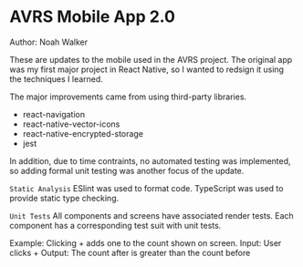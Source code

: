 # AVRS Mobile App 2.0
Author: Noah Walker

These are updates to the mobile used in the AVRS project. The original app was my first major project in React Native, so I wanted to redsign it using the techniques I learned.

The major improvements came from using third-party libraries.
- react-navigation
- react-native-vector-icons
- react-native-encrypted-storage
- jest

In addition, due to time contraints, no automated testing was implemented, so adding formal unit testing was another focus of the update.

`Static Analysis`
ESlint was used to format code.
TypeScript was used to provide static type checking.

`Unit Tests`
All components and screens have associated render tests.
Each component has a corresponding test suit with unit tests.

Example:
Clicking + adds one to the count shown on screen.
Input: User clicks +
Output: The count after is greater than the count before